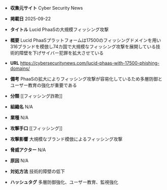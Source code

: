 - **収集元サイト**
Cyber Security News

- **掲載日**
2025-09-22

- **タイトル**
Lucid PhaaSの大規模フィッシング攻撃

- **概要**
Lucid PhaaSプラットフォームは17500のフィッシングドメインを用い316ブランドを模倣し74カ国で大規模なフィッシング攻撃を展開している技術的障壁を下げサイバー犯罪を拡大させている

- **URL**
https://cybersecuritynews.com/lucid-phaas-with-17500-phishing-domains/

- **備考**
PhaaSの拡大によりフィッシング攻撃が容易化しているため多層防御とユーザー教育の強化が重要である

- **分類**
[[フィッシング詐欺]]

- **組織名**
N/A

- **業種**
N/A

- **攻撃手口**
[[フィッシング]]

- **攻撃影響**
大規模なブランド模倣によるフィッシング攻撃

- **脅威アクター**
N/A

- **原因**
N/A

- **対処方法**
技術的障壁の低下

- **ハッシュタグ**
多層防御強化、ユーザー教育、監視強化
